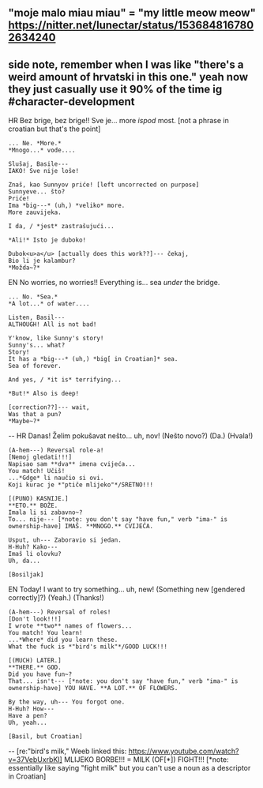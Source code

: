 "moje malo miau miau" = "my little meow meow"
https://nitter.net/lunectar/status/1536848167802634240
--
side note, remember when I was like "there's a weird amount of hrvatski in this one." yeah now they just casually use it 90% of the time ig #character-development
--
HR
	Bez brige, bez brige!!
	Sve je... more *ispod* most. [not a phrase in croatian but that's the point]

	... Ne. *More.*
	*Mnogo...* vode....

	Slušaj, Basile---
	IAKO! Sve nije loše!

	Znaš, kao Sunnyov priće! [left uncorrected on purpose]
	Sunnyeve... što?
	Priće!
	Ima *big---* (uh,) *veliko* more.
	More zauvijeka.

	I da, / *jest* zastrašujući...

	*Ali!* Isto je duboko!

	Dubok<u>a</u> [actually does this work??]--- čekaj,
	Bio li je kalambur?
	*Možda~?*

EN
	No worries, no worries!!
	Everything is... sea *under* the bridge.

	... No. *Sea.*
	*A lot...* of water....

	Listen, Basil---
	ALTHOUGH! All is not bad!

	Y'know, like Sunny's story!
	Sunny's... what?
	Story!
	It has a *big---* (uh,) *big[ in Croatian]* sea.
	Sea of forever.

	And yes, / *it is* terrifying...

	*But!* Also is deep!

	[correction??]--- wait,
	Was that a pun?
	*Maybe~?*
--
HR
	Danas!
	Želim pokušavat nešto... uh, nov!
	(Nešto novo?) (Da.) (Hvala!)
	
	(A-hem---) Reversal role-a!
	[Nemoj gledati!!!]
	Napisao sam **dva** imena cvijeća...
	You match! Učiš!
	...*Gdge* li naučio si ovi.
	Koji kurac je *"ptiče mlijeko"*/SRETNO!!!
	
	[(PUNO) KASNIJE.]
	**ETO.** BOŽE.
	Imala li si zabavno~?
	To... nije--- [*note: you don't say "have fun," verb "ima-" is ownership-have] IMAŠ. **MNOGO.** CVIJEĆA.
	
	Usput, uh--- Zaboravio si jedan.
	H-Huh? Kako---
	Imaš li olovku?
	Uh, da...
	
	[Bosiljak]

EN
	Today!
	I want to try something... uh, new!
	(Something new [gendered correctly]?) (Yeah.) (Thanks!)
	
	(A-hem---) Reversal of roles!
	[Don't look!!!]
	I wrote **two** names of flowers...
	You match! You learn!
	...*Where* did you learn these.
	What the fuck is *"bird's milk"*/GOOD LUCK!!!
	
	[(MUCH) LATER.]
	**THERE.** GOD.
	Did you have fun~?
	That... isn't--- [*note: you don't say "have fun," verb "ima-" is ownership-have] YOU HAVE. **A LOT.** OF FLOWERS.
	
	By the way, uh--- You forgot one.
	H-Huh? How---
	Have a pen?
	Uh, yeah...
	
	[Basil, but Croatian]
--
[re:"bird's milk," Weeb linked this: https://www.youtube.com/watch?v=37VebUxrbKI]
MLIJEKO BORBE!!! = MILK (OF[*]) FIGHT!!!
[*note: essentially like saying "fight milk" but you can't use a noun as a descriptor in Croatian]